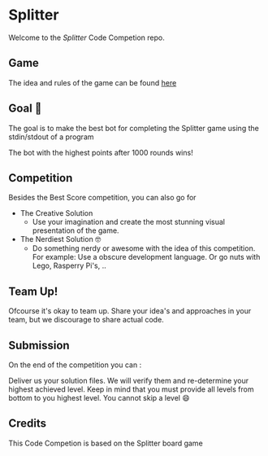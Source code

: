 # Splitter

Welcome to the *Splitter* Code Competion repo.

## Game

The idea and rules of the game can be found [here](GAME.md)

## Goal :goal_net: 

The goal is to make the best bot for completing the Splitter game using the stdin/stdout of a program

The bot with the highest points after 1000 rounds wins!
 
<!-- ## Offline
This is an *offline* code competition meaning that your code doesn't have  -->

<!-- ## Expectation
Although the first levels are doable, even by hand, the levels get trickier and harder to solve. Don't feel upset if you have a hard time reaching anything beyond level 50 or 100 or...It just get's really hard very fast.  -->

## Competition

Besides the Best Score competition, you can also go for 
- The Creative Solution 
     - Use your imagination and create the most stunning visual presentation of the game.
- The Nerdiest Solution :nerd_face:
     - Do something nerdy or awesome with the idea of this competition. For example: Use a obscure development language. Or go nuts with Lego, Rasperry Pi's, .. 

## Team Up!

Ofcourse it's okay to team up. Share your idea's and approaches in your team, but we discourage to share actual code.

## Submission

On the end of the competition you can :

Deliver us your solution files. We will verify them and re-determine your highest achieved level. Keep in mind that you must provide all levels from bottom to you highest level. You cannot skip a level :smile: 


## Credits

This Code Competion is based on the Splitter board game